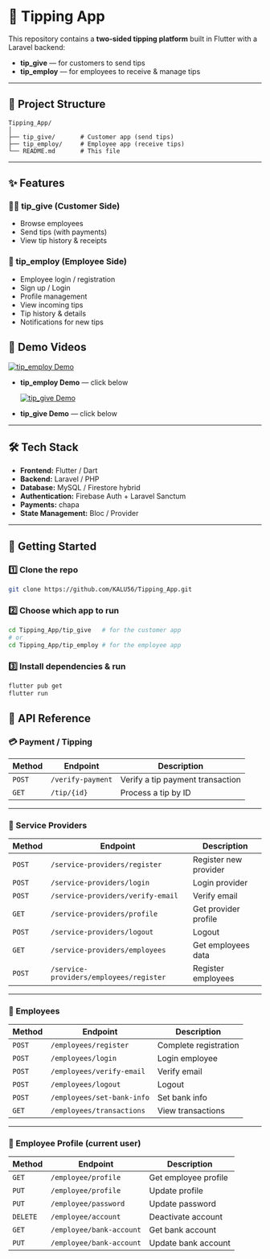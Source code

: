 # 💸 Tipping App

This repository contains a **two-sided tipping platform** built in Flutter with a Laravel backend:

* **tip_give** — for customers to send tips
* **tip_employ** — for employees to receive & manage tips

---

## 📂 Project Structure

```
Tipping_App/
│
├── tip_give/       # Customer app (send tips)
├── tip_employ/     # Employee app (receive tips)
└── README.md       # This file
```

---

## ✨ Features

### 🧑‍💼 tip_give (Customer Side)

* Browse employees
* Send tips (with payments)
* View tip history & receipts

### 👔 tip_employ (Employee Side)

* Employee login / registration
* Sign up / Login
* Profile management
* View incoming tips
* Tip history & details
* Notifications for new tips


## 🎥 Demo Videos
  [![tip\_employ Demo](https://img.youtube.com/vi/dALlBdwtitY/0.jpg)](https://youtube.com/shorts/dALlBdwtitY)
* **tip_employ Demo** — click below




  [![tip\_give Demo](https://img.youtube.com/vi/GKrOXeTtU4A/0.jpg)](https://youtube.com/shorts/GKrOXeTtU4A)
* **tip_give Demo** — click below


---

## 🛠️ Tech Stack

* **Frontend:** Flutter / Dart
* **Backend:** Laravel / PHP
* **Database:** MySQL / Firestore hybrid
* **Authentication:** Firebase Auth + Laravel Sanctum
* **Payments:**  chapa
* **State Management:** Bloc / Provider

---

## 🚀 Getting Started

### 1️⃣ Clone the repo

```bash
git clone https://github.com/KALU56/Tipping_App.git
```

### 2️⃣ Choose which app to run

```bash
cd Tipping_App/tip_give   # for the customer app  
# or  
cd Tipping_App/tip_employ # for the employee app
```

### 3️⃣ Install dependencies & run

```bash
flutter pub get
flutter run
```



## 📡 API Reference


### 💳 Payment / Tipping

| Method | Endpoint          | Description                      |
| ------ | ----------------- | -------------------------------- |
| `POST` | `/verify-payment` | Verify a tip payment transaction |
| `GET`  | `/tip/{id}`       | Process a tip by ID              |

---

### 🏢 Service Providers

| Method  | Endpoint                                       | Description         
| ------- | ---------------------------------------------- | --------------------- 
| `POST`  | `/service-providers/register`                  | Register new provider 
| `POST`  | `/service-providers/login`                     | Login provider    
| `POST`  | `/service-providers/verify-email`              | Verify email     
| `GET`   | `/service-providers/profile`                   | Get provider profile
| `POST`  | `/service-providers/logout`                    | Logout               
| `GET`   | `/service-providers/employees`                 | Get employees data   
| `POST`  | `/service-providers/employees/register`        | Register employees    


---

### 👔 Employees

| Method | Endpoint                   | Description         
| ------ | -------------------------- | --------------------- 
| `POST` | `/employees/register`      | Complete registration 
| `POST` | `/employees/login`         | Login employee     
| `POST` | `/employees/verify-email`  | Verify email         
| `POST` | `/employees/logout`        | Logout               
| `POST` | `/employees/set-bank-info` | Set bank info         
| `GET`  | `/employees/transactions`  | View transactions     

---

### 👤 Employee Profile (current user)

| Method   | Endpoint                 | Description          
| -------- | ------------------------ | -------------------- 
| `GET`    | `/employee/profile`      | Get employee profile 
| `PUT`    | `/employee/profile`      | Update profile       
| `PUT`    | `/employee/password`     | Update password      
| `DELETE` | `/employee/account`      | Deactivate account   
| `GET`    | `/employee/bank-account` | Get bank account     
| `PUT`    | `/employee/bank-account` | Update bank account  


